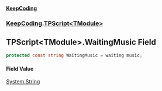 #### [KeepCoding](index.md 'index')
### [KeepCoding](KeepCoding.md 'KeepCoding').[TPScript&lt;TModule&gt;](KeepCoding_TPScript_TModule_.md 'KeepCoding.TPScript&lt;TModule&gt;')
## TPScript&lt;TModule&gt;.WaitingMusic Field
```csharp
protected const string WaitingMusic = waiting music;
```
#### Field Value
[System.String](https://docs.microsoft.com/en-us/dotnet/api/System.String 'System.String')
